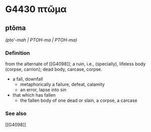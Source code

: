 # G4430 πτῶμα

## ptōma

_(pto'-mah | PTOH-ma | PTOH-ma)_

### Definition

from the alternate of [[G4098]]; a ruin, i.e., (specially), lifeless body (corpse, carrion); dead body, carcase, corpse.

- a fall, downfall
  - metaphorically a failure, defeat, calamity
  - an error, lapse into sin
- that which has fallen
  - the fallen body of one dead or slain, a corpse, a carcase

### See also

[[G4098]]

